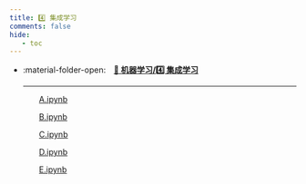```yaml
---
title: 4️⃣ 集成学习
comments: false
hide:
   - toc
---
```


<div class="grid cards index-info" markdown>

-   :material-folder-open:&emsp;__[👺 机器学习/4️⃣ 集成学习](./index.md)__

	---

	&emsp;&emsp;[A.ipynb](./A.ipynb)

	&emsp;&emsp;[B.ipynb](./B.ipynb)

	&emsp;&emsp;[C.ipynb](./C.ipynb)

	&emsp;&emsp;[D.ipynb](./D.ipynb)

	&emsp;&emsp;[E.ipynb](./E.ipynb)

</div>